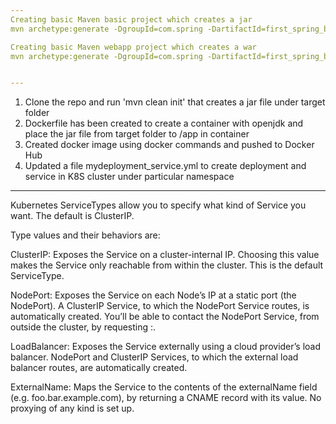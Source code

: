 ```yaml
---
Creating basic Maven basic project which creates a jar
mvn archetype:generate -DgroupId=com.spring -DartifactId=first_spring_boot -DarchetypeArtifactId=maven-archetype-quickstart -Dversion=1.0.0-SNAPSHOT

Creating basic Maven webapp project which creates a war
mvn archetype:generate -DgroupId=com.spring -DartifactId=first_spring_boot -DarchetypeArtifactId=maven-archetype-webapp -Dversion=1.0.0-SNAPSHOT


---
```

1. Clone the repo and run 'mvn clean init' that creates a jar file under target folder
2. Dockerfile has been created to create a container with openjdk and place the jar file from target folder to /app in container
3. Created docker image using docker commands and pushed to Docker Hub
4. Updated a file mydeployment_service.yml to create deployment and service in K8S cluster under particular namespace


---
Kubernetes ServiceTypes allow you to specify what kind of Service you want. The default is ClusterIP.

Type values and their behaviors are:

ClusterIP: Exposes the Service on a cluster-internal IP. Choosing this value makes the Service only reachable from within the cluster. This is the default ServiceType.

NodePort: Exposes the Service on each Node’s IP at a static port (the NodePort). A ClusterIP Service, to which the NodePort Service routes, is automatically created. You’ll be able to contact the NodePort Service, from outside the cluster, by requesting <NodeIP>:<NodePort>.

LoadBalancer: Exposes the Service externally using a cloud provider’s load balancer. NodePort and ClusterIP Services, to which the external load balancer routes, are automatically created.

ExternalName: Maps the Service to the contents of the externalName field (e.g. foo.bar.example.com), by returning a CNAME record with its value. No proxying of any kind is set up.
